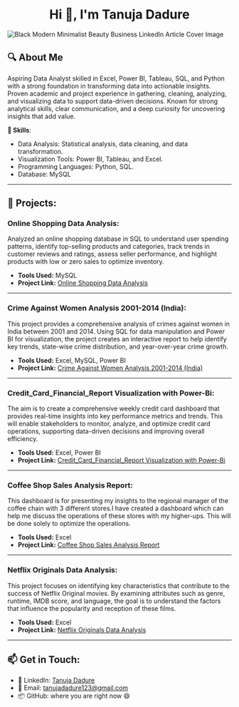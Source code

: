 <h1 align="center">Hi 👋, I'm Tanuja Dadure</h1>

![Black Modern Minimalist Beauty Business LinkedIn Article Cover Image](https://github.com/user-attachments/assets/58686312-e854-47aa-8f8b-cbc866f76734)

## 🔍 About Me
Aspiring Data Analyst skilled in Excel, Power BI, Tableau, SQL, and Python with a strong foundation in transforming data into actionable insights. Proven academic and project experience in gathering, cleaning, analyzing, and visualizing data to support data-driven decisions. Known for strong analytical skills, clear communication, and a deep curiosity for uncovering insights that add value.

**🔧 Skills**:
- Data Analysis: Statistical analysis, data cleaning, and data transformation.
- Visualization Tools: Power BI, Tableau, and Excel.
- Programming Languages: Python, SQL.
- Database: MySQL

---
## **🌟 Projects**:

### Online Shopping Data Analysis:
Analyzed an online shopping database in SQL to understand user spending patterns, identify top-selling products and categories, track trends in customer reviews and ratings, assess seller performance, and highlight products with low or zero sales to optimize inventory.
- **Tools Used:** MySQL
- **Project Link:** [Online Shopping Data Analysis](https://github.com/tanu4419/Online-Shopping-Data-Analysis)
---
### Crime Against Women Analysis 2001-2014 (India):
This project provides a comprehensive analysis of crimes against women in India between 2001 and 2014. Using SQL for data manipulation and Power BI for visualization, the project creates an interactive report to help identify key trends, state-wise crime distribution, and year-over-year crime growth.
- **Tools Used:** Excel, MySQL, Power BI
- **Project Link:** [Crime Against Women Analysis 2001-2014 (India)](https://github.com/tanu4419/Crime_Against_Women_2001-2014-India-)
---
### Credit_Card_Financial_Report Visualization with Power-Bi:
The aim is to create a comprehensive weekly credit card dashboard that provides real-time insights into key performance metrics and trends. This will enable stakeholders to monitor, analyze, and optimize credit card operations, supporting data-driven decisions and improving overall efficiency.
- **Tools Used:** Excel, Power BI
- **Project Link:** [Credit_Card_Financial_Report Visualization with Power-Bi](https://github.com/tanu4419/Credit_Card_Transaction_Report_Visualization_with_Power_BI)
---
### Coffee Shop Sales Analysis Report:
This dashboard is for presenting my insights to the regional manager of the coffee chain with 3 different stores.I have created a dashboard which can help me discuss the operations of these stores with my higher-ups. This will be done solely to optimize the operations.
- **Tools Used:** Excel
- **Project Link:** [Coffee Shop Sales Analysis Report](https://github.com/tanu4419/Coffee-Shop-Sales-Analysis)
---
### Netflix Originals Data Analysis:
This project focuses on identifying key characteristics that contribute to the success of Netflix Original movies. By examining attributes such as genre, runtime, IMDB score, and language, the goal is to understand the factors that influence the popularity and reception of these films.
- **Tools Used:** Excel
- **Project Link:** [Netflix Originals Data Analysis](https://github.com/tanu4419/Netflix_Originals_Shows)

---

  ## 📫 Get in Touch:
- 🔗 LinkedIn: [Tanuja Dadure](https://www.linkedin.com/in/tanuja-dadure-3b4494249/)
- 📧 Email: [tanujadadure123@gmail.com](mailto:tanujadadure123@gmail.com)
- 📦 GitHub: where you are right now 😄





